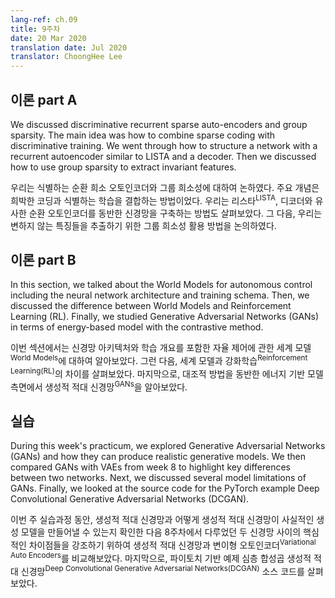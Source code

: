 ```yaml
---
lang-ref: ch.09
title: 9주차
date: 20 Mar 2020
translation date: Jul 2020
translator: ChoongHee Lee
---
```


## 이론 part A


We discussed discriminative recurrent sparse auto-encoders and group sparsity. The main idea was how to combine sparse coding with discriminative training. We went through how to structure a network with a recurrent autoencoder similar to LISTA and a decoder. Then we discussed how to use group sparsity to extract invariant features.

우리는 식별하는 순환 희소 오토인코더와 그룹 희소성에 대하여 논하였다. 주요 개념은 희박한 코딩과 식별하는 학습을 결합하는 방법이었다. 우리는 리스타<sup>LISTA</sup>, 디코더와 유사한 순환 오토인코더를 동반한 신경망을 구축하는 방법도 살펴보았다. 그 다음, 우리는 변하지 않는 특징들을 추출하기 위한 그룹 희소성 활용 방법을 논의하였다.


## 이론 part B

In this section, we talked about the World Models for autonomous control including the neural network architecture and training schema. Then, we discussed the difference between World Models and Reinforcement Learning (RL). Finally, we studied Generative Adversarial Networks (GANs) in terms of energy-based model with the contrastive method.

이번 섹션에서는 신경망 아키텍처와 학습 개요를 포함한 자율 제어에 관한 세계 모델<sup>World Models</sup>에 대하여 알아보았다. 그런 다음, 세계 모델과 강화학습<sup>Reinforcement Learning(RL)</sup>의 차이를 살펴보았다. 마지막으로, 대조적 방법을 동반한 에너지 기반 모델 측면에서 생성적 적대 신경망<sup>GANs</sup>을 알아보았다.

## 실습

During this week's practicum, we explored Generative Adversarial Networks (GANs) and how they can produce realistic generative models. We then compared GANs with VAEs from week 8 to highlight key differences between two networks. Next, we discussed several model limitations of GANs. Finally, we looked at the source code for the PyTorch example Deep Convolutional Generative Adversarial Networks (DCGAN).

이번 주 실습과정 동안, 생성적 적대 신경망과 어떻게 생성적 적대 신경망이 사실적인 생성 모델을 만들어낼 수 있는지 확인한 다음 8주차에서 다루었던 두 신경망 사이의 핵심적인 차이점들을 강조하기 위하여 생성적 적대 신경망과 변이형 오토인코더<sup>Variational Auto Encoders</sup>를 비교해보았다. 마지막으로, 파이토치 기반 예제 심층 합성곱 생성적 적대 신경망<sup>Deep Convolutional Generative Adversarial Networks(DCGAN)</sup> 소스 코드를 살펴보았다.